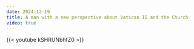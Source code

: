 ```yaml
---
date: 2024-12-19
title: A man with a new perspective about Vatican II and the Church
video: true
---
```



{{< youtube kSHRUNbhfZ0 >}}
